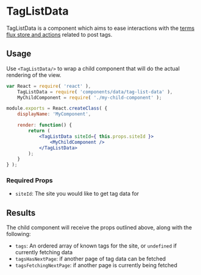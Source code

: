 TagListData
================

TagListData is a component which aims to ease interactions with the
[terms flux store and actions](../../../lib/terms) related to post tags.

## Usage

Use `<TagListData/>` to wrap a child component that will do the actual
rendering of the view.

```jsx
var React = require( 'react' ),
	TagListData = require( 'components/data/tag-list-data' ),
	MyChildComponent = require( './my-child-component' );

module.exports = React.createClass( {
	displayName: 'MyComponent',

	render: function() {
		return (
			<TagListData siteId={ this.props.siteId }>
				<MyChildComponent />
			</TagListData>
		);
	}
} );
```

### Required Props

- `siteId`: The site you would like to get tag data for

## Results

The child component will receive the props outlined above, along with the following:

- `tags`: <Array> An ordered array of known tags for the site, or `undefined` if currently fetching data
- `tagsHasNextPage`: <Boolean> if another page of tag data can be fetched
- `tagsFetchingNextPage`: <Boolean> if another page is currently being fetched
